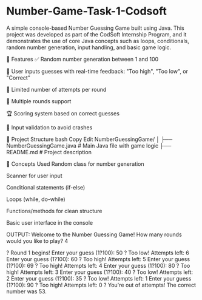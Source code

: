 # Number-Game-Task-1-Codsoft
A simple console-based Number Guessing Game built using Java. This project was developed as part of the CodSoft Internship Program, and it demonstrates the use of core Java concepts such as loops, conditionals, random number generation, input handling, and basic game logic.

📌 Features
✅ Random number generation between 1 and 100

🔢 User inputs guesses with real-time feedback: "Too high", "Too low", or "Correct"

🎯 Limited number of attempts per round

🔁 Multiple rounds support

🏆 Scoring system based on correct guesses

🧠 Input validation to avoid crashes

📁 Project Structure
bash
Copy
Edit
NumberGuessingGame/
│
├── NumberGuessingGame.java   # Main Java file with game logic
├── README.md                 # Project description

🧠 Concepts Used
Random class for number generation

Scanner for user input

Conditional statements (if-else)

Loops (while, do-while)

Functions/methods for clean structure

Basic user interface in the console

OUTPUT:
Welcome to the Number Guessing Game!
How many rounds would you like to play? 4

? Round 1 begins!
Enter your guess (1?100): 50
? Too low!
Attempts left: 6
Enter your guess (1?100): 60
? Too high!
Attempts left: 5
Enter your guess (1?100): 69
? Too high!
Attempts left: 4
Enter your guess (1?100): 80
? Too high!
Attempts left: 3
Enter your guess (1?100): 40
? Too low!
Attempts left: 2
Enter your guess (1?100): 35
? Too low!
Attempts left: 1
Enter your guess (1?100): 90
? Too high!
Attempts left: 0
? You're out of attempts! The correct number was 53.
